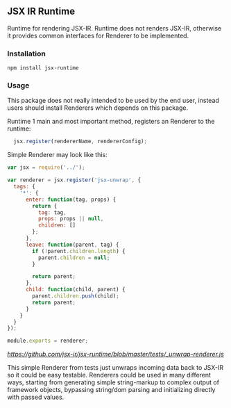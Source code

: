 ## JSX IR Runtime

Runtime for rendering JSX-IR. Runtime does not renders JSX-IR, otherwise it provides common interfaces for Renderer to be implemented.

### Installation

```npm install jsx-runtime```

### Usage

This package does not really intended to be used by the end user, instead users should install Renderers which depends on this package.

Runtime 1 main and most important method,  registers an Renderer to the runtime:

```js
  jsx.register(rendererName, rendererConfig);
```

Simple Renderer may look like this:
```js
var jsx = require('../');

var renderer = jsx.register('jsx-unwrap', {
  tags: {
    '*': {
      enter: function(tag, props) {
        return {
          tag: tag,
          props: props || null,
          children: []
        };
      },
      leave: function(parent, tag) {
        if (!parent.children.length) {
          parent.children = null;
        }

        return parent;
      },
      child: function(child, parent) {
        parent.children.push(child);
        return parent;
      }
    }
  }
});

module.exports = renderer;
```
_https://github.com/jsx-ir/jsx-runtime/blob/master/tests/_unwrap-renderer.js_

This simple Renderer from tests just unwraps incoming data back to JSX-IR so it could be easy testable. Renderers could be used in many different ways, starting from generating simple string-markup to complex output of framework objects, bypassing string/dom parsing and initializing directly with passed values.

